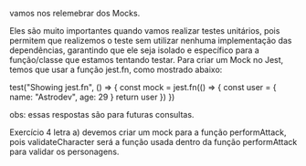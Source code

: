 vamos nos relemebrar dos Mocks. 

Eles são muito importantes quando vamos realizar testes unitários, pois permitem que realizemos o teste sem utilizar nenhuma implementação das dependências, garantindo que ele seja isolado e específico para a função/classe que estamos tentando testar.
Para criar um  Mock no Jest, temos que usar a função jest.fn, como mostrado abaixo:

test("Showing jest.fn", () => {
	const mock = jest.fn(() => {
		const user = {
				name: "Astrodev",
				age: 29
		}
		return user
	})
})

obs: essas respostas são para futuras consultas.


Exercício 4
letra a) devemos criar um mock para a função performAttack, pois validateCharacter será a função usada dentro da função performAttack para validar os personagens.
